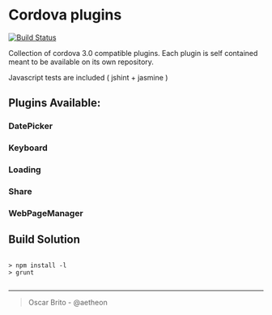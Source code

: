 
# Cordova plugins
[![Build Status](https://travis-ci.org/aetheon/cordova-plugins.png?branch=master)](https://travis-ci.org/aetheon/cordova-plugins)

Collection of cordova 3.0 compatible plugins. Each plugin is self contained meant to be available on 
its own repository.

Javascript tests are included ( jshint + jasmine )

## Plugins Available:

### DatePicker

### Keyboard

### Loading

### Share

### WebPageManager


## Build Solution

```

> npm install -l
> grunt


```


---


>
> Oscar Brito - @aetheon
>